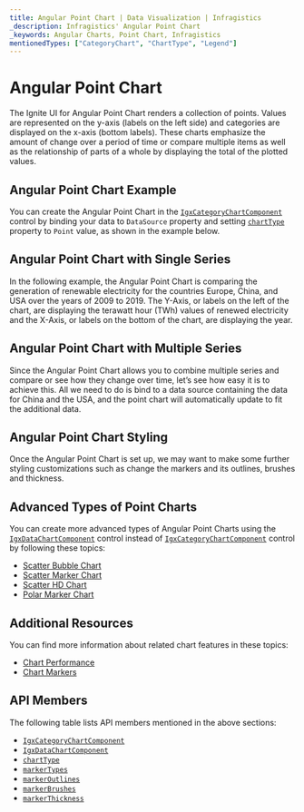 ```yaml
---
title: Angular Point Chart | Data Visualization | Infragistics
_description: Infragistics' Angular Point Chart
_keywords: Angular Charts, Point Chart, Infragistics
mentionedTypes: ["CategoryChart", "ChartType", "Legend"]
---
```


# Angular Point Chart

The Ignite UI for Angular Point Chart renders a collection of points. Values are represented on the y-axis (labels on the left side) and categories are displayed on the x-axis (bottom labels). These charts emphasize the amount of change over a period of time or compare multiple items as well as the relationship of parts of a whole by displaying the total of the plotted values.

## Angular Point Chart Example

You can create the Angular Point Chart in the [`IgxCategoryChartComponent`]({environment:dvApiBaseUrl}/products/ignite-ui-angular/api/docs/typescript/latest/classes/igxcategorychartcomponent.html) control by binding your data to `DataSource` property and setting [`chartType`]({environment:dvApiBaseUrl}/products/ignite-ui-angular/api/docs/typescript/latest/classes/igxcategorychartcomponent.html#charttype) property to `Point` value, as shown in the example below.

<code-view style="height: 600px"
           data-demos-base-url="{environment:dvDemosBaseUrl}"
           iframe-src="{environment:dvDemosBaseUrl}/charts/category-chart-point-chart-multiple-sources"
           github-src="charts/category-chart/point-chart-multiple-sources"
           alt="Angular Point Chart Example" >
</code-view>

<div class="divider--half"></div>

## Angular Point Chart with Single Series

In the following example, the Angular Point Chart is comparing the generation of renewable electricity for the countries Europe, China, and USA over the years of 2009 to 2019. The Y-Axis, or labels on the left of the chart, are displaying the terawatt hour (TWh) values of renewed electricity and the X-Axis, or labels on the bottom of the chart, are displaying the year.

<code-view style="height: 600px"
           data-demos-base-url="{environment:dvDemosBaseUrl}"
           iframe-src="{environment:dvDemosBaseUrl}/charts/category-chart-point-chart-single-source"
           github-src="charts/category-chart/point-chart-single-source"
           alt="Angular Point Chart with Single Series" >
</code-view>

<div class="divider--half"></div>

## Angular Point Chart with Multiple Series

Since the Angular Point Chart allows you to combine multiple series and compare or see how they change over time, let’s see how easy it is to achieve this. All we need to do is bind to a data source containing the data for China and the USA, and the point chart will automatically update to fit the additional data.

<code-view style="height: 600px"
           data-demos-base-url="{environment:dvDemosBaseUrl}"
           iframe-src="{environment:dvDemosBaseUrl}/charts/category-chart-point-chart-multiple-sources"
           github-src="charts/category-chart/point-chart-multiple-sources"
           alt="Angular Point Chart with Multiple Series" >
</code-view>

<div class="divider--half"></div>

## Angular Point Chart Styling

Once the Angular Point Chart is set up, we may want to make some further styling customizations such as change the markers and its outlines, brushes and thickness.

<code-view style="height: 600px"
           data-demos-base-url="{environment:dvDemosBaseUrl}"
           iframe-src="{environment:dvDemosBaseUrl}/charts/category-chart-point-chart-styling"
           github-src="charts/category-chart/point-chart-styling"
           alt="Angular Point Chart Styling" >
</code-view>

<div class="divider--half"></div>

## Advanced Types of Point Charts

You can create more advanced types of Angular Point Charts using the [`IgxDataChartComponent`]({environment:dvApiBaseUrl}/products/ignite-ui-angular/api/docs/typescript/latest/classes/igxdatachartcomponent.html) control instead of [`IgxCategoryChartComponent`]({environment:dvApiBaseUrl}/products/ignite-ui-angular/api/docs/typescript/latest/classes/igxcategorychartcomponent.html) control by following these topics:

-   [Scatter Bubble Chart](bubble-chart.md)
-   [Scatter Marker Chart](scatter-chart.md#angular-scatter-marker-chart)
-   [Scatter HD Chart](scatter-chart.md#angular-scatter-high-density-chart)
-   [Polar Marker Chart](polar-chart.md#angular-polar-marker-chart)

## Additional Resources

You can find more information about related chart features in these topics:

-   [Chart Performance](../features/chart-performance.md)
-   [Chart Markers](../features/chart-markers.md)

## API Members

The following table lists API members mentioned in the above sections:

-   [`IgxCategoryChartComponent`]({environment:dvApiBaseUrl}/products/ignite-ui-angular/api/docs/typescript/latest/classes/igxcategorychartcomponent.html)
-   [`IgxDataChartComponent`]({environment:dvApiBaseUrl}/products/ignite-ui-angular/api/docs/typescript/latest/classes/igxdatachartcomponent.html)
-   [`chartType`]({environment:dvApiBaseUrl}/products/ignite-ui-angular/api/docs/typescript/latest/classes/igxcategorychartcomponent.html#charttype)
-   [`markerTypes`]({environment:dvApiBaseUrl}/products/ignite-ui-angular/api/docs/typescript/latest/classes/igxdomainchartcomponent.html#markertypes)
-   [`markerOutlines`]({environment:dvApiBaseUrl}/products/ignite-ui-angular/api/docs/typescript/latest/classes/igxdomainchartcomponent.html#markeroutlines)
-   [`markerBrushes`]({environment:dvApiBaseUrl}/products/ignite-ui-angular/api/docs/typescript/latest/classes/igxdomainchartcomponent.html#markerbrushes)
-   [`markerThickness`]({environment:dvApiBaseUrl}/products/ignite-ui-angular/api/docs/typescript/latest/classes/igxdomainchartcomponent.html#markerthickness)

